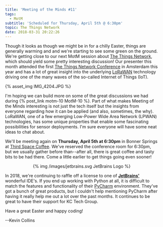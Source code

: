 ```yaml
---
title: 'Meeting of the Minds #11'
tags:
  - MotM
subtitle: 'Scheduled for Thursday, April 5th @ 6:30pm'
topic: The Things Network
date: 2018-03-31 20:22:26
---
```


Though it looks as though we might be in for a chilly Easter, things are generally warming and and we're starting to see some green on the ground.  We're getting close to our next MotM session about [The Things Network](https://www.thethingsnetwork.org), which should yield some pretty interesting discussion!  Our presenter this month attended the first [The Things Network Conference](https://www.thethingsnetwork.org/conference/) in Amsterdam this year and has a lot of great insight into the underlying [LoRaWAN](https://www.lora-alliance.org/what-is-lora) technology driving one of the many waves of the so-called Internet of Things (IoT).

{% asset_img IMG_4204.JPG %}

I'm hoping we can build more on some of the great discussions we had during {% post_link motm-10 MotM-10 %}.  Part of what makes Meeting of the Minds interesting is not just the tech itself but the insights from everyone regarding how it can be applied (and also, sometimes, the why).  LoRaWAN, one of a few emerging Low-Power Wide Area Network (LPWAN) technologies, has some unique properties that enable some fascinating possibilities for sensor deployments.  I'm sure everyone will have some neat ideas to chat about.

We'll be meeting again on **Thursday, April 5th at 6:30pm** in Bonner Springs at [Third Space Coffee](http://thirdspacecoffeehouse.com).  We've reserved the conference room for 6:30pm, but we usually gather before than--after all, there is great coffee and tasty bits to be had there.  Come a little earlier to get things going even sooner!

<center>
{% img /images/jetbrains.svg JetBrains Logo %}
</center>

In 2018, we're continuing to raffle off a license to one of **[JetBrains'](https://www.jetbrains.com)** wonderful IDE's.  If you end up working with Python at all, it is difficult to match the features and functionality of their [PyCharm](https://www.jetbrains.com/pycharm/) environment.  They've got a bunch of great products, but I couldn't help mentioning PyCharm after having it really help me out a lot over the past months.  It continues to be great to have their support for KC Tech Group.

Have a great Easter and happy coding!

--Kevin Collins
